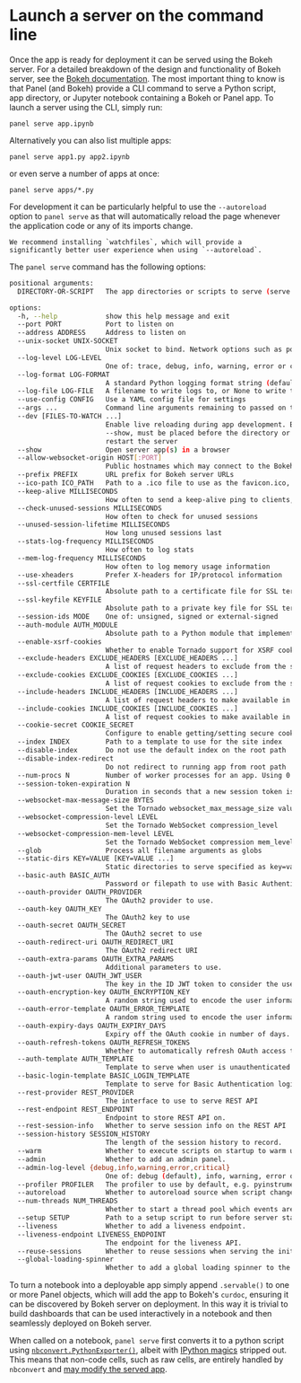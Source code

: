 # Launch a server on the command line

Once the app is ready for deployment it can be served using the Bokeh server.  For a detailed breakdown of the design and functionality of Bokeh server, see the [Bokeh documentation](https://bokeh.pydata.org/en/latest/docs/user_guide/server.html). The most important thing to know is that Panel (and Bokeh) provide a CLI command to serve a Python script, app directory, or Jupyter notebook containing a Bokeh or Panel app. To launch a server using the CLI, simply run:

    panel serve app.ipynb

Alternatively you can also list multiple apps:

    panel serve app1.py app2.ipynb

or even serve a number of apps at once:

    panel serve apps/*.py

For development it can be particularly helpful to use the ``--autoreload`` option to `panel serve` as that will automatically reload the page whenever the application code or any of its imports change.

```{note}
We recommend installing `watchfiles`, which will provide a significantly better user experience when using `--autoreload`.
```

The ``panel serve`` command has the following options:

```bash
positional arguments:
  DIRECTORY-OR-SCRIPT   The app directories or scripts to serve (serve empty document if not specified)

options:
  -h, --help            show this help message and exit
  --port PORT           Port to listen on
  --address ADDRESS     Address to listen on
  --unix-socket UNIX-SOCKET
                        Unix socket to bind. Network options such as port, address, ssl options are incompatible with unix socket
  --log-level LOG-LEVEL
                        One of: trace, debug, info, warning, error or critical
  --log-format LOG-FORMAT
                        A standard Python logging format string (default: '%(asctime)s %(message)s')
  --log-file LOG-FILE   A filename to write logs to, or None to write to the standard stream (default: None)
  --use-config CONFIG   Use a YAML config file for settings
  --args ...            Command line arguments remaining to passed on to the application handler. NOTE: if this argument precedes DIRECTORY-OR-SCRIPT then some other argument, e.g. --show, must be placed before the directory or script.
  --dev [FILES-TO-WATCH ...]
                        Enable live reloading during app development. By default it watches all *.py *.html *.css *.yaml files in the app directory tree. Additional files can be passed as arguments. NOTE: if this argument precedes DIRECTORY-OR-SCRIPT then some other argument, e.g
                        --show, must be placed before the directory or script. NOTE: This setting only works with a single app. It also restricts the number of processes to 1. NOTE FOR WINDOWS USERS : this option must be invoked using 'python -m bokeh'. If not Tornado will fail to
                        restart the server
  --show                Open server app(s) in a browser
  --allow-websocket-origin HOST[:PORT]
                        Public hostnames which may connect to the Bokeh websocket With unix socket, the websocket origin restrictions should be enforced by the proxy.
  --prefix PREFIX       URL prefix for Bokeh server URLs
  --ico-path ICO_PATH   Path to a .ico file to use as the favicon.ico, or 'none' to disable favicon.ico support. If unset, a default Bokeh .ico file will be used
  --keep-alive MILLISECONDS
                        How often to send a keep-alive ping to clients, 0 to disable.
  --check-unused-sessions MILLISECONDS
                        How often to check for unused sessions
  --unused-session-lifetime MILLISECONDS
                        How long unused sessions last
  --stats-log-frequency MILLISECONDS
                        How often to log stats
  --mem-log-frequency MILLISECONDS
                        How often to log memory usage information
  --use-xheaders        Prefer X-headers for IP/protocol information
  --ssl-certfile CERTFILE
                        Absolute path to a certificate file for SSL termination
  --ssl-keyfile KEYFILE
                        Absolute path to a private key file for SSL termination
  --session-ids MODE    One of: unsigned, signed or external-signed
  --auth-module AUTH_MODULE
                        Absolute path to a Python module that implements auth hooks
  --enable-xsrf-cookies
                        Whether to enable Tornado support for XSRF cookies. All PUT, POST, or DELETE handlers must be properly instrumented when this setting is enabled.
  --exclude-headers EXCLUDE_HEADERS [EXCLUDE_HEADERS ...]
                        A list of request headers to exclude from the session context (by default all headers are included).
  --exclude-cookies EXCLUDE_COOKIES [EXCLUDE_COOKIES ...]
                        A list of request cookies to exclude from the session context (by default all cookies are included).
  --include-headers INCLUDE_HEADERS [INCLUDE_HEADERS ...]
                        A list of request headers to make available in the session context (by default all headers are included).
  --include-cookies INCLUDE_COOKIES [INCLUDE_COOKIES ...]
                        A list of request cookies to make available in the session context (by default all cookies are included).
  --cookie-secret COOKIE_SECRET
                        Configure to enable getting/setting secure cookies
  --index INDEX         Path to a template to use for the site index
  --disable-index       Do not use the default index on the root path
  --disable-index-redirect
                        Do not redirect to running app from root path
  --num-procs N         Number of worker processes for an app. Using 0 will autodetect number of cores (defaults to 1)
  --session-token-expiration N
                        Duration in seconds that a new session token is valid for session creation. After the expiry time has elapsed, the token will not be able create a new session (defaults to seconds).
  --websocket-max-message-size BYTES
                        Set the Tornado websocket_max_message_size value (default: 20MB)
  --websocket-compression-level LEVEL
                        Set the Tornado WebSocket compression_level
  --websocket-compression-mem-level LEVEL
                        Set the Tornado WebSocket compression mem_level
  --glob                Process all filename arguments as globs
  --static-dirs KEY=VALUE [KEY=VALUE ...]
                        Static directories to serve specified as key=value pairs mapping from URL route to static file directory.
  --basic-auth BASIC_AUTH
                        Password or filepath to use with Basic Authentication.
  --oauth-provider OAUTH_PROVIDER
                        The OAuth2 provider to use.
  --oauth-key OAUTH_KEY
                        The OAuth2 key to use
  --oauth-secret OAUTH_SECRET
                        The OAuth2 secret to use
  --oauth-redirect-uri OAUTH_REDIRECT_URI
                        The OAuth2 redirect URI
  --oauth-extra-params OAUTH_EXTRA_PARAMS
                        Additional parameters to use.
  --oauth-jwt-user OAUTH_JWT_USER
                        The key in the ID JWT token to consider the user.
  --oauth-encryption-key OAUTH_ENCRYPTION_KEY
                        A random string used to encode the user information.
  --oauth-error-template OAUTH_ERROR_TEMPLATE
                        A random string used to encode the user information.
  --oauth-expiry-days OAUTH_EXPIRY_DAYS
                        Expiry off the OAuth cookie in number of days.
  --oauth-refresh-tokens OAUTH_REFRESH_TOKENS
                        Whether to automatically refresh OAuth access tokens when they expire.
  --auth-template AUTH_TEMPLATE
                        Template to serve when user is unauthenticated.
  --basic-login-template BASIC_LOGIN_TEMPLATE
                        Template to serve for Basic Authentication login page.
  --rest-provider REST_PROVIDER
                        The interface to use to serve REST API
  --rest-endpoint REST_ENDPOINT
                        Endpoint to store REST API on.
  --rest-session-info   Whether to serve session info on the REST API
  --session-history SESSION_HISTORY
                        The length of the session history to record.
  --warm                Whether to execute scripts on startup to warm up the server.
  --admin               Whether to add an admin panel.
  --admin-log-level {debug,info,warning,error,critical}
                        One of: debug (default), info, warning, error or critical
  --profiler PROFILER   The profiler to use by default, e.g. pyinstrument, snakeviz or memray.
  --autoreload          Whether to autoreload source when script changes.
  --num-threads NUM_THREADS
                        Whether to start a thread pool which events are dispatched to.
  --setup SETUP         Path to a setup script to run before server starts.
  --liveness            Whether to add a liveness endpoint.
  --liveness-endpoint LIVENESS_ENDPOINT
                        The endpoint for the liveness API.
  --reuse-sessions      Whether to reuse sessions when serving the initial request.
  --global-loading-spinner
                        Whether to add a global loading spinner to the application(s).
```

To turn a notebook into a deployable app simply append ``.servable()`` to one or more Panel objects, which will add the app to Bokeh's ``curdoc``, ensuring it can be discovered by Bokeh server on deployment. In this way it is trivial to build dashboards that can be used interactively in a notebook and then seamlessly deployed on Bokeh server.

When called on a notebook, `panel serve` first converts it to a python script using [`nbconvert.PythonExporter()`](https://nbconvert.readthedocs.io/en/stable/api/exporters.html), albeit with [IPython magics](https://ipython.readthedocs.io/en/stable/interactive/magics.html) stripped out. This means that non-code cells, such as raw cells, are entirely handled by `nbconvert` and [may modify the served app](https://nbsphinx.readthedocs.io/en/latest/raw-cells.html).
